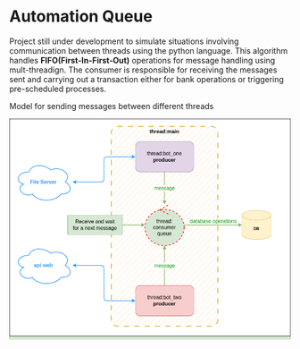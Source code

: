 # Automation Queue

Project still under development to simulate situations involving communication between threads using the python language. This algorithm handles **FIFO(First-In-First-Out)** operations for message handling using mult-threadign. The consumer is responsible for receiving the messages sent and carrying out a transaction either for bank operations or triggering pre-scheduled processes.

Model for sending messages between different threads

![alt text](https://github.com/rodrigmars/Automationqueue/blob/main/images/teste_thread.drawio.png?raw=true)
